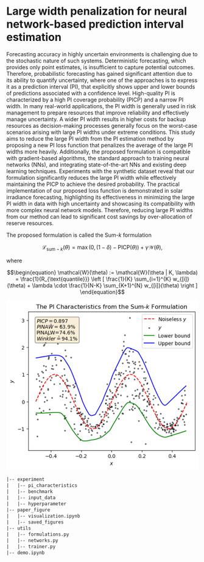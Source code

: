 # Large width penalization for neural network-based prediction interval estimation
Forecasting accuracy in highly uncertain environments is challenging due to the stochastic nature of such systems. Deterministic forecasting, which provides only point estimates, is insufficient to capture potential outcomes. Therefore, probabilistic forecasting has gained significant attention due to its ability to quantify uncertainty, where one of the approaches is to express it as a prediction interval (PI), that explicitly shows upper and lower bounds of predictions associated with a confidence level. High-quality PI is characterized by a high PI coverage probability (PICP) and a narrow PI width. In many real-world applications, the PI width is generally used in risk management to prepare resources that improve reliability and effectively manage uncertainty. A wider PI width results in higher costs for backup resources as decision-making processes generally focus on the worst-case scenarios arising with large PI widths under extreme conditions. This study aims to reduce the large PI width from the PI estimation method by proposing a new PI loss function that penalizes the average of the large PI widths more heavily. Additionally, the proposed formulation is compatible with gradient-based algorithms, the standard approach to training neural networks (NNs), and integrating state-of-the-art NNs and existing deep learning techniques. Experiments with the synthetic dataset reveal that our formulation significantly reduces the large PI width while effectively maintaining the PICP to achieve the desired probability. The practical implementation of our proposed loss function is demonstrated in solar irradiance forecasting, highlighting its effectiveness in minimizing the large PI width in data with high uncertainty and showcasing its compatibility with more complex neural network models. Therefore, reducing large PI widths from our method can lead to significant cost savings by over-allocation of reserve resources.

The proposed formulation is called the Sum-$k$ formulation

```math
\begin{equation}
	\mathcal{L}_{\text{sum}-k}(\theta) = \max(0, (1-\delta) - \text{PICP}(\theta)) + \gamma \mathcal{W}(\theta),
\end{equation}
```
where
```math
\begin{equation}
\mathcal{W}(\theta) := \mathcal{W}(\theta | K, \lambda) = \frac{1}{R_{\text{quantile}}} \left [ \frac{1}{K} \sum_{i=1}^{K} w_{[i]}(\theta) + \lambda \cdot \frac{1}{N-K} \sum_{K+1}^{N} w_{[i]}(\theta) \right ]
\end{equation}
```
<p align="center">
  <img src="piresult_example_new.png" alt="The example of the PI result" width="600">
</p>

```
|-- experiment
|   |-- pi_characteristics
|   |-- benchmark
|   |-- input_data
|   |-- hyperparameter
|-- paper_figure
|   |-- visualization.ipynb
|   |-- saved_figures
|-- utils
|   |-- formulations.py
|   |-- networks.py
|   |-- trainer.py
|-- demo.ipynb
```
